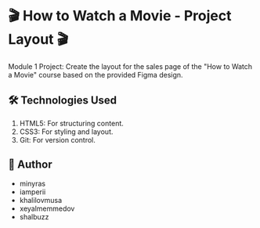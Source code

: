 # 🎬 How to Watch a Movie - Project Layout 🎬
Module 1 Project: Create the layout for the sales page of the "How to Watch a Movie" course based on the provided Figma design.

## 🛠️ Technologies Used
<ol> 
<li>
HTML5: For structuring content.
</li>
<li>
CSS3: For styling and layout.
</li>
<li>
Git: For version control.
</li>
</ol>

## 👤 Author
<ul>
  <li><a href="https://github.com/minyras" style="text-decoration: none;">minyras</a></li>
  <li><a href="https://github.com/iamperii" style="text-decoration: none;">iamperii</a></li>
  <li><a href="https://github.com/khalilovmusa" style="text-decoration: none;">khalilovmusa</a></li>
  <li><a href="https://github.com/xeyalmemmedov" style="text-decoration: none;">xeyalmemmedov</a></li>
  <li><a href="https://github.com/shalbuzz" style="text-decoration: none;">shalbuzz</a></li>
</ul>
